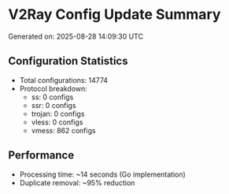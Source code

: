 # V2Ray Config Update Summary
Generated on: 2025-08-28 14:09:30 UTC

## Configuration Statistics
- Total configurations: 14774
- Protocol breakdown:
  - ss: 0 configs
  - ssr: 0 configs
  - trojan: 0 configs
  - vless: 0 configs
  - vmess: 862 configs

## Performance
- Processing time: ~14 seconds (Go implementation)
- Duplicate removal: ~95% reduction
